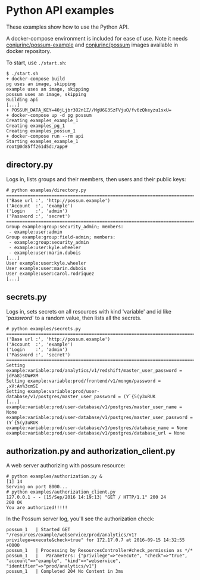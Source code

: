 # Python API examples

These examples show how to use the Python API.

A docker-compose environment is included for ease of use. Note it needs
[conjurinc/possum-example](https://github.com/conjurinc/possum-example)
and [conjurinc/possum](https://github.com/conjurinc/possum) images available
in docker repository.

To start, use `./start.sh`:

```sh-session
$ ./start.sh
+ docker-compose build
pg uses an image, skipping
example uses an image, skipping
possum uses an image, skipping
Building api
[...]
+ POSSUM_DATA_KEY=40jLjbr3O2n1Z//MgU6G3SzFVjuO/fv6zQkeyzu1sxU=
+ docker-compose up -d pg possum
Creating examples_example_1
Creating examples_pg_1
Creating examples_possum_1
+ docker-compose run --rm api
Starting examples_example_1
root@0d85ff261d5d:/app#
```

## directory.py

Logs in, lists groups and their members, then users and their public keys:

```sh-session
# python examples/directory.py
=========================================================================
('Base url :', 'http://possum.example')
('Account  :', 'example')
('Login    :', 'admin')
('Password :', 'secret')
=========================================================================
Group example:group:security_admin; members:
 - example:user:admin
Group example:group:field-admin; members:
 - example:group:security_admin
 - example:user:kyle.wheeler
 - example:user:marin.dubois
[...]
User example:user:kyle.wheeler
User example:user:marin.dubois
User example:user:carol.rodriquez
[...]
```

## secrets.py

Logs in, sets secrets on all resources with kind 'variable' and id like
'*password*' to a random value, then lists all the secrets.

```sh-session
# python examples/secrets.py
=========================================================================
('Base url :', 'http://possum.example')
('Account  :', 'example')
('Login    :', 'admin')
('Password :', 'secret')
=========================================================================
Setting example:variable:prod/analytics/v1/redshift/master_user_password = jdPa8)sOW#XM
Setting example:variable:prod/frontend/v1/mongo/password = ,xV:An%3cmSE
Setting example:variable:prod/user-database/v1/postgres/master_user_password = (Y`{5(y3uRUK
[...]
example:variable:prod/user-database/v1/postgres/master_user_name = None
example:variable:prod/user-database/v1/postgres/master_user_password = (Y`{5(y3uRUK
example:variable:prod/user-database/v1/postgres/database_name = None
example:variable:prod/user-database/v1/postgres/database_url = None
```

## authorization.py and authorization_client.py

A web server authorizing with possum resource:

```sh-session
# python examples/authorization.py &
[1] 14
Serving on port 8000...
# python examples/authorization_client.py
127.0.0.1 - - [15/Sep/2016 14:19:13] "GET / HTTP/1.1" 200 24
200 OK
You are authorized!!!!!
```

In the Possum server log, you'll see the authorization check:

```
possum_1   | Started GET "/resources/example/webservice/prod/analytics/v1?privilege=execute&check=true" for 172.17.0.7 at 2016-09-15 14:32:55 +0000
possum_1   | Processing by ResourcesController#check_permission as */*
possum_1   |   Parameters: {"privilege"=>"execute", "check"=>"true", "account"=>"example", "kind"=>"webservice", "identifier"=>"prod/analytics/v1"}
possum_1   | Completed 204 No Content in 3ms
```
